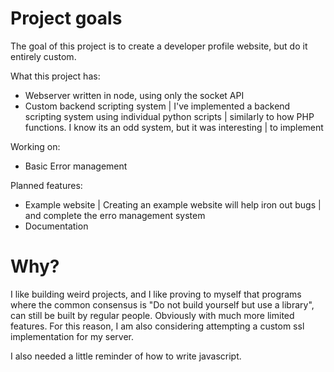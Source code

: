 # Project goals

The goal of this project is to create a developer profile website, but do it entirely custom.


What this project has:
- Webserver written in node, using only the socket API
- Custom backend scripting system
| I've implemented a backend scripting system using individual python scripts
| similarly to how PHP functions. I know its an odd system, but it was interesting
| to implement

Working on:
- Basic Error management

Planned features:
- Example website
| Creating an example website will help iron out bugs
| and complete the erro management system
- Documentation

# Why?

I like building weird projects, and I like proving to myself that programs where the common consensus is "Do not build yourself but use a library", can still be built by regular people. Obviously with much more limited features. For this reason, I am also considering attempting a custom ssl implementation for my server.

I also needed a little reminder of how to write javascript.

